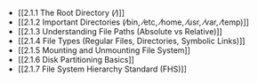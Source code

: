 

- [[2.1.1 The Root Directory (⁄)]]
- [[2.1.2 Important Directories (⁄bin, ⁄etc, ⁄home, ⁄usr, ⁄var, ⁄temp)]]
- [[2.1.3 Understanding File Paths (Absolute vs Relative)]]
- [[2.1.4 File Types (Regular Files, Directories, Symbolic Links)]]
- [[2.1.5 Mounting and Unmounting File System]]
- [[2.1.6 Disk Partitioning Basics]]
- [[2.1.7 File System Hierarchy Standard (FHS)]]